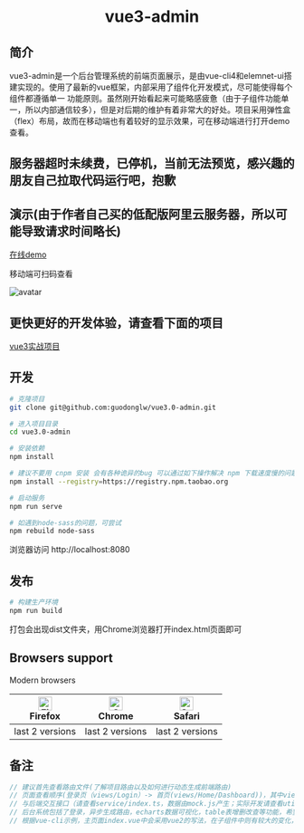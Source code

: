 <h1 align="center">vue3-admin</h1>

## 简介
vue3-admin是一个后台管理系统的前端页面展示，是由vue-cli4和elemnet-ui搭建实现的。使用了最新的vue框架，内部采用了组件化开发模式，尽可能使得每个组件都遵循单一
功能原则。虽然刚开始看起来可能略感疲惫（由于子组件功能单一，所以内部通信较多），但是对后期的维护有着非常大的好处。项目采用弹性盒（flex）布局，故而在移动端也有着较好的显示效果，可在移动端进行打开demo查看。

## 服务器超时未续费，已停机，当前无法预览，感兴趣的朋友自己拉取代码运行吧，抱歉

## 演示(由于作者自己买的低配版阿里云服务器，所以可能导致请求时间略长)
[在线demo](http://39.105.222.188/vue3.0-admin/#/login)

移动端可扫码查看

![avatar](./qrCode.png)

## 更快更好的开发体验，请查看下面的项目
[vue3实战项目](https://github.com/guodonglw/vue3-admin)

## 开发
```bash
# 克隆项目
git clone git@github.com:guodonglw/vue3.0-admin.git

# 进入项目目录
cd vue3.0-admin

# 安装依赖
npm install

# 建议不要用 cnpm 安装 会有各种诡异的bug 可以通过如下操作解决 npm 下载速度慢的问题
npm install --registry=https://registry.npm.taobao.org

# 启动服务
npm run serve

# 如遇到node-sass的问题，可尝试
npm rebuild node-sass
```

浏览器访问 http://localhost:8080

## 发布

```bash
# 构建生产环境
npm run build
```

打包会出现dist文件夹，用Chrome浏览器打开index.html页面即可

## Browsers support

Modern browsers

| [<img src="https://raw.githubusercontent.com/alrra/browser-logos/master/src/firefox/firefox_48x48.png" alt="Firefox" width="24px" height="24px" />](https://godban.github.io/browsers-support-badges/)</br>Firefox | [<img src="https://raw.githubusercontent.com/alrra/browser-logos/master/src/chrome/chrome_48x48.png" alt="Chrome" width="24px" height="24px" />](https://godban.github.io/browsers-support-badges/)</br>Chrome | [<img src="https://raw.githubusercontent.com/alrra/browser-logos/master/src/safari/safari_48x48.png" alt="Safari" width="24px" height="24px" />](https://godban.github.io/browsers-support-badges/)</br>Safari |
| --------- | --------- | --------- |
| last 2 versions| last 2 versions| last 2 versions
  
## 备注

```javascript
// 建议首先查看路由文件(了解项目路由以及如何进行动态生成前端路由)
// 页面查看顺序(登录页（views/Login）-> 首页(views/Home/Dashboard))，其中views/Home为其他页面的公共引用部分
// 与后端交互接口（请查看service/index.ts，数据由mock.js产生；实际开发请查看util/request.ts）
// 后台系统包括了登录，异步生成路由，echarts数据可视化，table表增删改查等功能，希望该demo示例可以帮助到有需要的朋友快速上手
// 根据vue-cli示例，主页面index.vue中会采用vue2的写法，在子组件中则有较大的变化，请仔细查看区别
```
